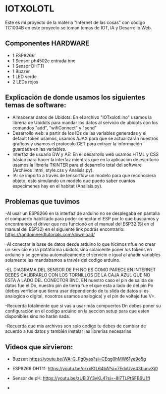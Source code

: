 # IOTXOLOTL
Este es mi proyecto de la materia "Internet de las cosas"  con código TC1004B en este proyecto se toman temas de IOT, IA y Desarrollo Web.


## Componentes HARDWARE
- 1 ESP8266
- 1 Sensor ph4502c entrada bnc
- 1 Sensor DHT11
- 1 Buzzer
- 1 LED verde
- 2 LEDs rojos

## Explicación de donde usamos los siguientes temas de software:
- Almacenar datos de Ubidots: En el archivo "IOTxolotl.ino" usamos la librería de Ubidots para mandar los datos al servicio de ubidots con los comandos "add", "wifiConnect" y "send"
- Desarrollo web: a partir de los IDs de las variables generadas y el default token usamos, usamos AJAX para que se actualizarán nuestros graficos y usamos el protocolo GET para extraer la información guardada en las variables.
- Interfaz de usuario DW y AE: En el desarrollo web usamos HTML y CSS básico para hacer la interfaz mientras que en la aplicación de escritorio usamos la librería TKINTER para el desarrollo total del software (Archivos .html, style.css y Analisis.py).
- IA: se importo a través de tensorflow un modelo para que reconociera objeto, esto simulando un modelo que puedo saber cuantos especimenes hay en el habitat (Analisis.py).

## Problemas que tuvimos
-Al usar un ESP8266 en la interfaz de arduino no se desplegaba en pantalla el compuerto habilitado para poder conectar el ESP por lo que buscamos y encontramos el driver que nos funcionó en el manual del ESP32 (Si en el manual del ESP32) en el siguiente link podrás encontrarlo:
https://randomnerdtutorials.com/download/ 

-Al conectar la base de datos desde arduino lo que hicimos nfue no crear un servicio en la plataforma ubidots sino solamente poner los tokens en arduino y se genraba automaticamente el servicio e igual al añadir variables solamente las mandabamos a través del codigo arduino.

-EL DIAGRAMA DEL SENSOR DE PH NO ES COMO PARECE EN INTERNET  DEBES CALIBRARLO CON LOS TORNILLOS DE LA CAJA AZUL QUE NO ESTA A LADO DEL CONECTOR BNC. EN nuestro caso el pin de salida de datos fue el Do, nuestro pin de tierra fue el que esta a lado de del pin Po (debes verficiar que tierra usar dependiendo de tu slida de datos si es analogica o digital, nosotros usamos analogica) y el pin de voltaje fue V+.

-Recuerda totalmente que si vas a usar más compuertos Dn debes poner su configuración en el codigo arduino en la seccion setup para que esten disponibles sino no harán nada.

-Recuerda que mis archivos son solo codigo tu debes de cambiar de acuerdo a tus datos y también instalar las librerías necesarias
 
## Videos que sirvieron:
- Buzzer: https://youtu.be/WA-G_Pg0yas?si=CEqg0hMW61ye9o5g
- ESP8266 DHT11: https://youtu.be/orxxKfL64bA?si=7EdxUve43bunvXj0
- Sensor de pH: https://youtu.be/zUEl3Y3yKL4?si=-8l7TLPtSFB6U1fl
 
- 
